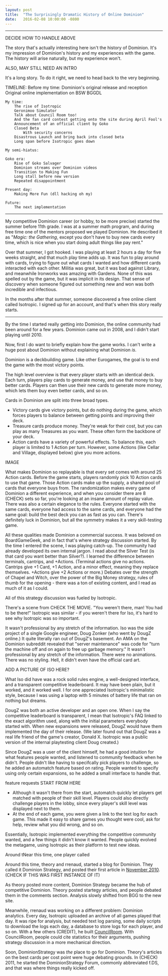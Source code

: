 ```yaml
---
layout: post
title:  "The Surprisingly Dramatic History of Online Dominion"
date:   2016-02-08 10:00:00 -0800
---
```


------------------------------------------------------------------

DECIDE HOW TO HANDLE ABOVE

The story that's actually interesting here isn't the history of Dominion.
It's my impression of Dominion's history and my experiences with the game.
The history will arise naturally, but my experience won't.

ALSO, MAY STILL NEED AN INTRO

It's a long story. To do it right, we need to head back to the very beginning.


TIMELINE:
    Before my time:
        Dominion's original release and reception
        Original online implementation on BSW
        BGGDL

    My time:
        The rise of Isotropic
        Geronimoo Simulator
        Talk about Council Room too!
        And the fan card contest getting onto the site during April Fool's
        Announcement of an official client by Goko
        Closed Beta
            With security concerns
        Disastrous Launch and bring back into closed beta
        Long span before Isotropic goes down

    My semi-hiatus:

    Goko era:
        Rise of Goko Salvager
        Dominion streams over Dominion videos
        Transition to Making Fun
        Long stall before new version
        Repeated disappointment

    Present day:
        Making More Fun (dll hacking oh my)

    Future:
        The next implementation


--------------------------------------------------------------------------

My competitive Dominion career (or hobby, to be more precise) started
the summer before 11th grade. I was at a summer math program, and during
free time one of the mentors proposed we played Dominion.
He described it as "*Magic: the Gathering*, except you don't have to
buy new cards every time, which is nice when you start doing adult
things like pay rent."

Over that summer, I got hooked. I was playing at least 2 hours a day for
five weeks straight, and that much play time adds up. It was fun to
play around with cards, trying to figure out what cards I wanted and how
different cards interacted with each other. Militia was great, but it was
bad against Library, and meanwhile Ironworks was amazing with Gardens.
None of this was spelled out by the game, but it was implicit in its
design. That sense of discovery when someone figured out something new
and won was both incredible and infectious.

In the months after that summer, someone discovered a free online
client called Isotropic. I signed up for an account, and that's when
this story really starts.

--------------------------------------------------------------------------

By the time I started really getting into Dominion, the online community
had been around for a few years. Dominion came out in 2008, and I didn't
start playing until 2010.

Now, first I do want to briefly explain how the game works. I can't write
a huge post about Dominion without explaining what Dominion *is*.

Dominion is a deckbuilding game. Like other Eurogames, the goal is to end
the game with the most victory points.

The high level overview is that every player starts with an identical deck.
Each turn, players play cards to generate money, and use that money
to buy better cards. Players can then use their new cards to generate more
money, which lets them buy even better cards, and so on.

Cards in Dominion are split into three broad types.

* Victory cards give victory points, but do nothing during the game,
which forces players to balance between getting points and improving their deck.
* Treasure cards produce money. They're weak for their cost, but you can play
as many Treasures as you want. These often form the backbone of your deck.
* Action cards have a variety of powerful effects. To balance this, each player
is limited to 1 Action per turn. However, some Actions (like Cellar and Village,
displayed below) give you more actions.

IMAGE

What makes Dominion so replayable is that every set comes with around 25
Action cards. Before the game starts, players randomly pick 10 Action cards to
use that game. Those Action cards make up the supply, a shared pool of cards
that everyone buys from. The randomization makes every game of Dominion a
different experience, and when you consider there are 8 (CHECK) sets so far,
you're looking at an insane amount of replay value. There was also a certain
elegance to the rules. Everyone started with the same cards, everyone had
access to the same cards, and everyone had the same goal: build the best deck
you can as fast as you can. There's definitely luck in Dominion, but all the
symmetry makes it a very skill-testing game.

All these qualities made Dominion a commercial success. It was beloved on
BoardGameGeek, and in fact that's where strategy discussion started.
By the time I entered the scene, I was playing catch-up. The community had
already developed its own internal jargon. I read about the Silver Test (is
that card you want better than Silver?). I learned the difference between
terminals, cantrips, and +Actions. (Terminal actions give no actions. Cantrips
give +1 Card, +1 Action, and a minor effect, meaning they replace themselves.
+Actions give +2 Actions or more.) Debates over the strength of Chapel and Witch,
over the power of the Big Money strategy, rules of thumb for the opening - there
was a ton of existing content, and I read as much of it as I could.

All of this strategy discussion was fueled by Isotropic.

There's a scene from CHECK THE MOVIE. "You weren't there, man! You had to be there!"
Isotropic was similar - if you weren't there for Iso, it's hard to see why
Isotropic was so important.

It wasn't professional by any stretch of the information.
Iso was the side project of a single Google engineer, Doug Zonker (who went by DougZ online.)
It quite literally ran out of DougZ's basement. An AMA on the Dominion
subreddit revealed that "server maintenance" was code for
"turn the machine off and on again to free up garbage memory."
It wasn't professional by any stretch of the information. There were no
animations. There was no styling. Hell, it didn't even have the official card art.

ADD A PICTURE OF ISO HERE?

What Iso did have was a rock solid rules engine, a well-designed interface,
and a transparent competitive leaderboard. It may have been plain, but it worked,
and it worked well. I for one appreciated Isotropic's minimalistic style, because
I was using a laptop with 5 minutes of battery life that ran on nothing but
dreams.

DougZ was both an active developer and an open one. When I say the competitive
leaderboard is transparent, I mean that Isotropic's FAQ linked to the exact
algorithm used, along with the initial parameters everybody started with.
When new expansions were released, DougZ would have them implemented the day
of their release. (We later found out that DougZ was a real life friend
of the game's creator, Donald X. Isotropic was a public version of the
internal playtesting client Doug created.)

Since DougZ was a user of the client himself, he had a good intuition for
what features people wanted, and listened to community feedback when he didn't.
People didn't like having to specifcally pick players to challenge, so he
added an automatch feature based on rating. People wanted to specify using
only certain expansions, so he added a small interface to handle that.

feature requests START FROM HERE


* Although it wasn't there from the start, automatch quickly let players
get matched with people of their skill level. Players could also directly
challenge players in the lobby, since every player's skill level was displayed
next to them.
* At the end of each game, you were given a link to the text log for each game.
This made it easy to share games you thought were cool, ask for help, review
what you did wrong, and so on.

Essentially, Isotropic implemented everything the competitive community
wanted, and a few things it didn't know it wanted. People quickly evolved
the metagame, using Isotropic as their platform to test new ideas.

Around tNear this time, one player called

Around this time, theory and rrenaud, started a blog for
Dominion. They called it Dominion Strategy, and posted their first
article in [November 2010](http://dominionstrategy.com/2010/11/12/combo-of-the-day-1-quarrytalisman/).
(CHECK IF THIS WAS FIRST INSTANCE OF IT)

As theory posted more content, Dominion Strategy became the hub of
competitive Dominion. Theory posted startegy articles, and people debated them
in the comments section. Analysis slowly shifted from BGG to the new site.

Meanwhile, rrenaud was working on a different problem: Dominion analytics.
Every day, Isotropic uploaded an archive of all games played that day. It was
ripe for analysis, but needed text log parsing, some daily scripts to
download the logs each day, a database to store logs for each player, and so
on. With a few others (CREDIT), he built [CouncilRoom](http://www.councilroom.com).
With CouncilRoom, people could cite statistics for their arguments, pushing
strategy discussion in a more mechanical direction.

Soon, DominionStrategy was *the* place to go for Dominion. Theory's articles
on the best cards per cost point were huge debating grounds. In (CHECK) 2011,
he started the DominionStrategy Forum, commonly abbreviated f.DS, and that
was where things really kicked off.
